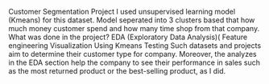 Customer Segmentation Project 
I used unsupervised learning model (Kmeans) for this dataset. Model seperated into 3 clusters  based that how much money customer spend and  how many time shop from that company.
What was done in the project?
EDA (Exploratory Data Analysis)(
Feature engineering
Visualization
Using Kmeans
Testing
Such datasets and projects aim to determine their customer type for company.
Moreover, the analyzes in the EDA section help the company to see their performance in sales such as the most returned product or the best-selling product, as I did.

